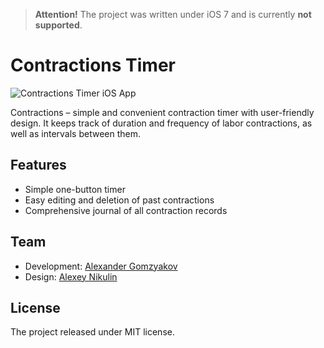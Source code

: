 > **Attention!** The project was written under iOS 7 and is currently **not supported**.

# Contractions Timer

![Contractions Timer iOS App](https://github.com/gomzyakov/contractions-timer-ios/blob/master/app-mockup-iphone5c.png "Contractions Timer iOS App")

Contractions – simple and convenient contraction timer with user-friendly design. It keeps track of duration and frequency of labor contractions, as well as intervals between them.

## Features

- Simple one-button timer
- Easy editing and deletion of past contractions
- Comprehensive journal of all contraction records

## Team

- Development: [Alexander Gomzyakov](https://github.com/gomzyakov)
- Design: [Alexey Nikulin](https://www.facebook.com/alexei.nikulin)

## License

The project released under MIT license.
